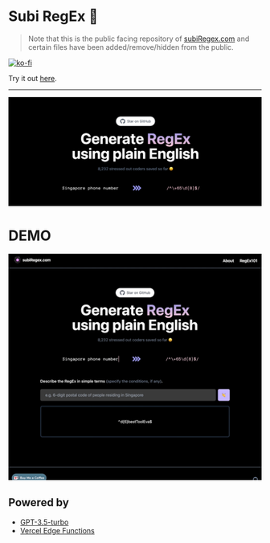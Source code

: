 # Subi RegEx 🔮 

> Note that this is the public facing repository of [subiRegex.com](https://www.subiregex.com) and certain files have been added/remove/hidden from the public.

[![ko-fi](https://ko-fi.com/img/githubbutton_sm.svg)](https://ko-fi.com/J3J4JAD3Q)


Try it out [here](https://www.subiregex.com).

---
<p align="center">
<img src="https://github.com/legendkong/subi-public/blob/main/public/readmebanner.png?raw=true" width="1000"></img>
</p>


# DEMO
<p align="center">
<img src="https://github.com/legendkong/subi-public/blob/main/public/demogif.gif?raw=true" width="1000"></img>
</p>

## Powered by
- [GPT-3.5-turbo](https://openai.com/blog/introducing-chatgpt-and-whisper-apis)
- [Vercel Edge Functions](https://vercel.com/dashboard)
